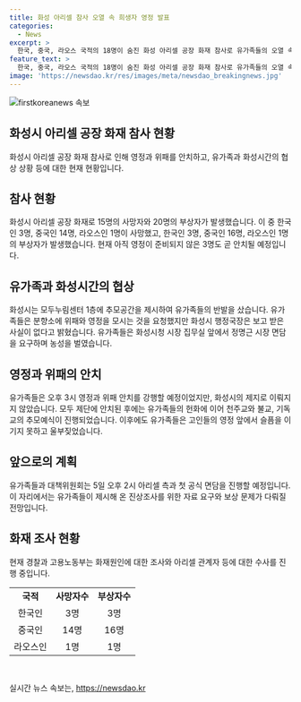 ```yaml
---
title: 화성 아리셀 참사 오열 속 희생자 영정 발표
categories:
  - News
excerpt: >
  한국, 중국, 라오스 국적의 18명이 숨진 화성 아리셀 공장 화재 참사로 유가족들의 오열 속에서 안치됐다. 유가족들은 화성시의 추모공간 제안에 반발하며 시장 면담을 요구했고, 3명의 영정은 아직 준비 중이다. 화성시는 유가족의 반발을 샀는데, 유가족 협의회는 분향소에 영정과 위패가 안치될 것을 요구했다. 5일에는 아리셀 측과 첫 공식 면담이 예정돼 있으며, 진상조사와 보상 문제가 이야기될 것으로 전망된다.
feature_text: >
  한국, 중국, 라오스 국적의 18명이 숨진 화성 아리셀 공장 화재 참사로 유가족들의 오열 속에서 안치됐다. 유가족들은 화성시의 추모공간 제안에 반발하며 시장 면담을 요구했고, 3명의 영정은 아직 준비 중이다. 화성시는 유가족의 반발을 샀는데, 유가족 협의회는 분향소에 영정과 위패가 안치될 것을 요구했다. 5일에는 아리셀 측과 첫 공식 면담이 예정돼 있으며, 진상조사와 보상 문제가 이야기될 것으로 전망된다.
image: 'https://newsdao.kr/res/images/meta/newsdao_breakingnews.jpg'
---
```


<p><img src="https://newsdao.kr/res/images/meta/newsdao_breakingnews.jpg" alt="firstkoreanews 속보" /></p>

<h2 data-ke-size="size26">화성시 아리셀 공장 화재 참사 현황</h2>

<p data-ke-size="size16">화성시 아리셀 공장 화재 참사로 인해 영정과 위패를 안치하고, 유가족과 화성시간의 협상 상황 등에 대한 현재 현황입니다.</p>

<h2>참사 현황</h2>

<p data-ke-size="size16">화성시 아리셀 공장 화재로 15명의 사망자와 20명의 부상자가 발생했습니다. 이 중 한국인 3명, 중국인 14명, 라오스인 1명이 사망했고, 한국인 3명, 중국인 16명, 라오스인 1명의 부상자가 발생했습니다. 현재 아직 영정이 준비되지 않은 3명도 곧 안치될 예정입니다.</p>

<h2>유가족과 화성시간의 협상</h2>

<p data-ke-size="size16">화성시는 모두누림센터 1층에 추모공간을 제시하여 유가족들의 반발을 샀습니다. 유가족들은 분향소에 위패와 영정을 모시는 것을 요청했지만 화성시 행정국장은 보고 받은 사실이 없다고 밝혔습니다. 유가족들은 화성시청 시장 집무실 앞에서 정명근 시장 면담을 요구하며 농성을 벌였습니다.</p>

<h2>영정과 위패의 안치</h2>

<p data-ke-size="size16">유가족들은 오후 3시 영정과 위패 안치를 강행할 예정이었지만, 화성시의 제지로 이뤄지지 않았습니다. 모두 제단에 안치된 후에는 유가족들의 헌화에 이어 천주교와 불교, 기독교의 추모예식이 진행되었습니다. 이후에도 유가족들은 고인들의 영정 앞에서 슬픔을 이기지 못하고 울부짖었습니다.</p>

<h2>앞으로의 계획</h2>

<p data-ke-size="size16">유가족들과 대책위원회는 5일 오후 2시 아리셀 측과 첫 공식 면담을 진행할 예정입니다. 이 자리에서는 유가족들이 제시해 온 진상조사를 위한 자료 요구와 보상 문제가 다뤄질 전망입니다.</p>

<h2>화재 조사 현황</h2>

<p data-ke-size="size16">현재 경찰과 고용노동부는 화재원인에 대한 조사와 아리셀 관계자 등에 대한 수사를 진행 중입니다.</p>

<table>
  <tr>
    <td style="text-align: center; height: 17px;"><b>국적</b></td>
    <td style="text-align: center; height: 17px;"><b>사망자수</b></td>
    <td style="text-align: center; height: 17px;"><b>부상자수</b></td>
  </tr>
  <tr>
    <td style="text-align: center; height: 17px;">한국인</td>
    <td style="text-align: center; height: 17px;">3명</td>
    <td style="text-align: center; height: 17px;">3명</td>
  </tr>
  <tr>
    <td style="text-align: center; height: 17px;">중국인</td>
    <td style="text-align: center; height: 17px;">14명</td>
    <td style="text-align: center; height: 17px;">16명</td>
  </tr>
  <tr>
    <td style="text-align: center; height: 17px;">라오스인</td>
    <td style="text-align: center; height: 17px;">1명</td>
    <td style="text-align: center; height: 17px;">1명</td>
  </tr>
</table>

<p data-ke-size="size16">&nbsp;</p>
실시간 뉴스 속보는, <a href="https://newsdao.kr" rel="dofollow">https://newsdao.kr</a>


